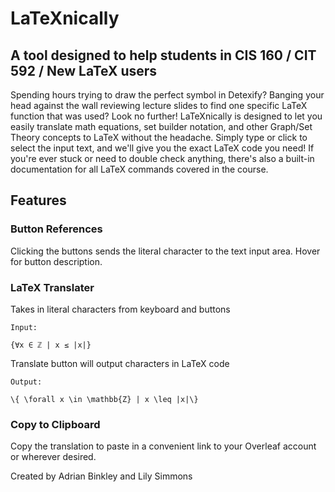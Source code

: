 # LaTeXnically

## A tool designed to help students in CIS 160 / CIT 592 / New LaTeX users

Spending hours trying to draw the perfect symbol in Detexify? Banging your head against the wall reviewing lecture slides to find one specific LaTeX function that was used? Look no further! LaTeXnically is designed to let you easily translate math equations, set builder notation, and other Graph/Set Theory concepts to LaTeX without the headache. Simply type or click to select the input text, and we'll give you the exact LaTeX code you need! If you're ever stuck or need to double check anything, there's also a built-in documentation for all LaTeX commands covered in the course.

## Features

### Button References

Clicking the buttons sends the literal character to the text input area. Hover for button description.

### LaTeX Translater

Takes in literal characters from keyboard and buttons

```
Input: 
```
`{∀x ∈ ℤ | x ≤ |x|}`


Translate button will output characters in LaTeX code

```
Output: 
```
`\{ \forall x \in \mathbb{Z} | x \leq |x|\} `

### Copy to Clipboard

Copy the translation to paste in a convenient link to your Overleaf account or wherever desired.


Created by Adrian Binkley and Lily Simmons
